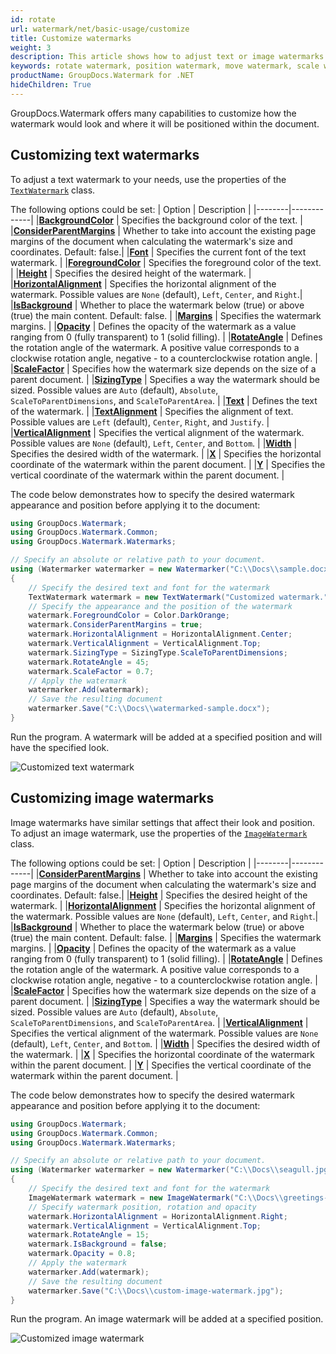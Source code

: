 ```yaml
---
id: rotate
url: watermark/net/basic-usage/customize
title: Customize watermarks
weight: 3
description: This article shows how to adjust text or image watermarks to your needs.
keywords: rotate watermark, position watermark, move watermark, scale watermark
productName: GroupDocs.Watermark for .NET
hideChildren: True
---
```

GroupDocs.Watermark offers many capabilities to customize how the watermark would look and where it will be positioned within the document.

## Customizing text watermarks

To adjust a text watermark to your needs, use the properties of the [`TextWatermark`](https://reference.groupdocs.com/watermark/net/groupdocs.watermark.watermarks/textwatermark/#properties) class. 

The following options could be set:
| Option | Description |
|--------|-------------|
|**[BackgroundColor](https://reference.groupdocs.com/watermark/net/groupdocs.watermark.watermarks/textwatermark/backgroundcolor)** | Specifies the background color of the text. |
|**[ConsiderParentMargins](https://reference.groupdocs.com/watermark/net/groupdocs.watermark/watermark/considerparentmargins)** | Whether to take into account the existing page margins of the document when calculating the watermark's size and coordinates. Default: false.|
|**[Font](https://reference.groupdocs.com/watermark/net/groupdocs.watermark.watermarks/textwatermark/font)** | Specifies the current font of the text watermark. |
|**[ForegroundColor](https://reference.groupdocs.com/watermark/net/groupdocs.watermark.watermarks/textwatermark/foregroundcolor)** | Specifies the foreground color of the text. |
|**[Height](https://reference.groupdocs.com/watermark/net/groupdocs.watermark/watermark/height)** | Specifies the desired height of the watermark. |
|**[HorizontalAlignment](https://reference.groupdocs.com/watermark/net/groupdocs.watermark/watermark/horizontalalignment)** | Specifies the horizontal alignment of the watermark. Possible values are `None` (default), `Left`, `Center`, and `Right`.|
|**[IsBackground](https://reference.groupdocs.com/watermark/net/groupdocs.watermark/watermark/isbackground)** | Whether to place the watermark below (true) or above (true) the main content. Default: false. |
|**[Margins](https://reference.groupdocs.com/watermark/net/groupdocs.watermark/watermark/margins)** | Specifies the watermark margins. |
|**[Opacity](https://reference.groupdocs.com/watermark/net/groupdocs.watermark/watermark/opacity)** | Defines the opacity of the watermark as a value ranging from 0 (fully transparent) to 1 (solid filling). |
|**[RotateAngle](https://reference.groupdocs.com/watermark/net/groupdocs.watermark/watermark/rotateangle/)** | Defines the rotation angle of the watermark. A positive value corresponds to a clockwise rotation angle, negative - to a counterclockwise rotation angle. |
|**[ScaleFactor](https://reference.groupdocs.com/watermark/net/groupdocs.watermark/watermark/scalefactor)** | Specifies how the watermark size depends on the size of a parent document. |
|**[SizingType](https://reference.groupdocs.com/watermark/net/groupdocs.watermark/watermark/sizingtype)** | Specifies a way the watermark should be sized. Possible values are `Auto` (default), `Absolute`, `ScaleToParentDimensions`, and `ScaleToParentArea`. |
|**[Text](https://reference.groupdocs.com/watermark/net/groupdocs.watermark.watermarks/textwatermark/text)** | Defines the text of the watermark. |
|**[TextAlignment](https://reference.groupdocs.com/watermark/net/groupdocs.watermark.watermarks/textwatermark/textalignment)** | Specifies the alignment of text. Possible values are `Left` (default), `Center`, `Right`, and `Justify`.  |
|**[VerticalAlignment](https://reference.groupdocs.com/watermark/net/groupdocs.watermark/watermark/verticalalignment)** | Specifies the vertical alignment of the watermark. Possible values are `None` (default), `Left`, `Center`, and `Bottom`. |
|**[Width](https://reference.groupdocs.com/watermark/net/groupdocs.watermark/watermark/width)** | Specifies the desired width of the watermark. |
|**[X](https://reference.groupdocs.com/watermark/net/groupdocs.watermark/watermark/x)** | Specifies the horizontal coordinate of the watermark within the parent document. |
|**[Y](https://reference.groupdocs.com/watermark/net/groupdocs.watermark/watermark/y)** | Specifies the vertical coordinate of the watermark within the parent document. |


The code below demonstrates how to specify the desired watermark appearance and position before applying it to the document:

```csharp
using GroupDocs.Watermark;
using GroupDocs.Watermark.Common;
using GroupDocs.Watermark.Watermarks;

// Specify an absolute or relative path to your document.
using (Watermarker watermarker = new Watermarker("C:\\Docs\\sample.docx"))
{
    // Specify the desired text and font for the watermark
    TextWatermark watermark = new TextWatermark("Customized watermark.", new Font("Arial", 24, FontStyle.Bold));
    // Specify the appearance and the position of the watermark
    watermark.ForegroundColor = Color.DarkOrange;
    watermark.ConsiderParentMargins = true;
    watermark.HorizontalAlignment = HorizontalAlignment.Center;
    watermark.VerticalAlignment = VerticalAlignment.Top;
    watermark.SizingType = SizingType.ScaleToParentDimensions;
    watermark.RotateAngle = 45;
    watermark.ScaleFactor = 0.7;
    // Apply the watermark
    watermarker.Add(watermark);
    // Save the resulting document
    watermarker.Save("C:\\Docs\\watermarked-sample.docx");
}
```
Run the program. A watermark will be added at a specified position and will have the specified look.

![Customized text watermark](/watermark/net/images/watermarking/custom-text-watermark.png)

## Customizing image watermarks

Image watermarks have similar settings that affect their look and position. To adjust an image watermark, use the properties of the [`ImageWatermark`](https://reference.groupdocs.com/watermark/net/groupdocs.watermark.watermarks/imagewatermark/#properties) class. 

The following options could be set:
| Option | Description |
|--------|-------------|
|**[ConsiderParentMargins](https://reference.groupdocs.com/watermark/net/groupdocs.watermark/watermark/considerparentmargins)** | Whether to take into account the existing page margins of the document when calculating the watermark's size and coordinates. Default: false.|
|**[Height](https://reference.groupdocs.com/watermark/net/groupdocs.watermark/watermark/height)** | Specifies the desired height of the watermark. |
|**[HorizontalAlignment](https://reference.groupdocs.com/watermark/net/groupdocs.watermark/watermark/horizontalalignment)** | Specifies the horizontal alignment of the watermark. Possible values are `None` (default), `Left`, `Center`, and `Right`.|
|**[IsBackground](https://reference.groupdocs.com/watermark/net/groupdocs.watermark/watermark/isbackground)** | Whether to place the watermark below (true) or above (true) the main content. Default: false. |
|**[Margins](https://reference.groupdocs.com/watermark/net/groupdocs.watermark/watermark/margins)** | Specifies the watermark margins. |
|**[Opacity](https://reference.groupdocs.com/watermark/net/groupdocs.watermark/watermark/opacity)** | Defines the opacity of the watermark as a value ranging from 0 (fully transparent) to 1 (solid filling). |
|**[RotateAngle](https://reference.groupdocs.com/watermark/net/groupdocs.watermark/watermark/rotateangle/)** | Defines the rotation angle of the watermark. A positive value corresponds to a clockwise rotation angle, negative - to a counterclockwise rotation angle. |
|**[ScaleFactor](https://reference.groupdocs.com/watermark/net/groupdocs.watermark/watermark/scalefactor)** | Specifies how the watermark size depends on the size of a parent document. |
|**[SizingType](https://reference.groupdocs.com/watermark/net/groupdocs.watermark/watermark/sizingtype)** | Specifies a way the watermark should be sized. Possible values are `Auto` (default), `Absolute`, `ScaleToParentDimensions`, and `ScaleToParentArea`. |
|**[VerticalAlignment](https://reference.groupdocs.com/watermark/net/groupdocs.watermark/watermark/verticalalignment)** | Specifies the vertical alignment of the watermark. Possible values are `None` (default), `Left`, `Center`, and `Bottom`. |
|**[Width](https://reference.groupdocs.com/watermark/net/groupdocs.watermark/watermark/width)** | Specifies the desired width of the watermark. |
|**[X](https://reference.groupdocs.com/watermark/net/groupdocs.watermark/watermark/x)** | Specifies the horizontal coordinate of the watermark within the parent document. |
|**[Y](https://reference.groupdocs.com/watermark/net/groupdocs.watermark/watermark/y)** | Specifies the vertical coordinate of the watermark within the parent document. |


The code below demonstrates how to specify the desired watermark appearance and position before applying it to the document:

```csharp
using GroupDocs.Watermark;
using GroupDocs.Watermark.Common;
using GroupDocs.Watermark.Watermarks;

// Specify an absolute or relative path to your document.
using (Watermarker watermarker = new Watermarker("C:\\Docs\\seagull.jpg"))
{
    // Specify the desired text and font for the watermark
    ImageWatermark watermark = new ImageWatermark("C:\\Docs\\greetings-stamp.png");
    // Specify watermark position, rotation and opacity
    watermark.HorizontalAlignment = HorizontalAlignment.Right;
    watermark.VerticalAlignment = VerticalAlignment.Top;
    watermark.RotateAngle = 15;
    watermark.IsBackground = false;
    watermark.Opacity = 0.8;
    // Apply the watermark
    watermarker.Add(watermark);
    // Save the resulting document
    watermarker.Save("C:\\Docs\\custom-image-watermark.jpg");
}
```
Run the program. An image watermark will be added at a specified position.

![Customized image watermark](/watermark/net/images/watermarking/custom-image-watermark.png)

